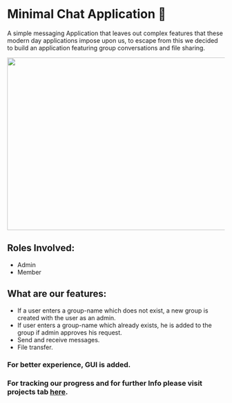 Minimal Chat Application 💬
========================

A simple messaging Application that leaves out complex features that these modern day applications impose upon us, to escape from this we decided to build an application featuring group conversations and file sharing.

<p align="center">
<img src="https://user-images.githubusercontent.com/55986973/115507815-399a2a00-a29a-11eb-85c8-859060db58ca.png" width="700" height="400">
</p>

## Roles Involved:
* Admin
* Member

## What are our features:
- If a user enters a group-name which does not exist, a new group is created with the user as an admin.
- If user enters a group-name which already exists, he is added to the group if admin approves his request.
- Send and receive messages.
- File transfer.

### For better experience, GUI is added.

### For tracking our progress and for further Info please visit projects tab [here](https://github.com/TheMinimalists/TheMinimalists/projects/1).
